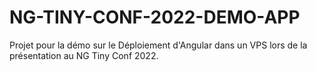 # NG-TINY-CONF-2022-DEMO-APP
Projet pour la démo sur le Déploiement d'Angular dans un VPS lors de la présentation au NG Tiny Conf 2022. 
